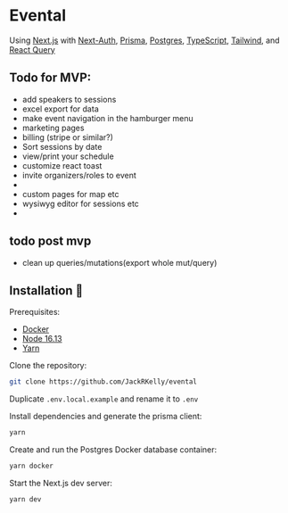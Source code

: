 # Evental

Using [Next.js](https://nextjs.org/) with [Next-Auth](https://next-auth.js.org/), [Prisma](https://www.prisma.io/), [Postgres](https://www.postgresql.org/), [TypeScript](https://www.typescriptlang.org/), [Tailwind](https://tailwindcss.com/), and [React Query](https://react-query.tanstack.com/)

## Todo for MVP:

- add speakers to sessions
- excel export for data
- make event navigation in the hamburger menu
- marketing pages
- billing (stripe or similar?)
- Sort sessions by date
- view/print your schedule
- customize react toast
- invite organizers/roles to event
- 
- custom pages for map etc
- wysiwyg editor for sessions etc
- 
## todo post mvp
- clean up queries/mutations(export whole mut/query)

## Installation 💾

Prerequisites:
- [Docker](https://www.docker.com/products/docker-desktop/)
- [Node 16.13](https://nodejs.org/ko/blog/release/v16.13.0/)
- [Yarn](https://classic.yarnpkg.com/lang/en/docs/install/#windows-stable)

Clone the repository:

```bash
git clone https://github.com/JackRKelly/evental
```

Duplicate `.env.local.example` and rename it to `.env`

Install dependencies and generate the prisma client:

```bash
yarn
```

Create and run the Postgres Docker database container:

```bash
yarn docker
```

Start the Next.js dev server:

```bash
yarn dev
```


 
